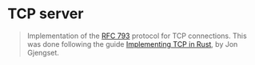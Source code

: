 # TCP server

> Implementation of the [RFC 793][RFC793] protocol for TCP connections. This was done following the guide [Implementing TCP in Rust][Youtube Guide], by Jon Gjengset.

[RFC793]: https://tools.ietf.org/html/rfc793
[Youtube Guide]: https://youtube.com/playlist?list=PLqbS7AVVErFivDY3iKAQk3_VAm8SXwt1X&si=OUOK4ptJdvGfE3Ce
